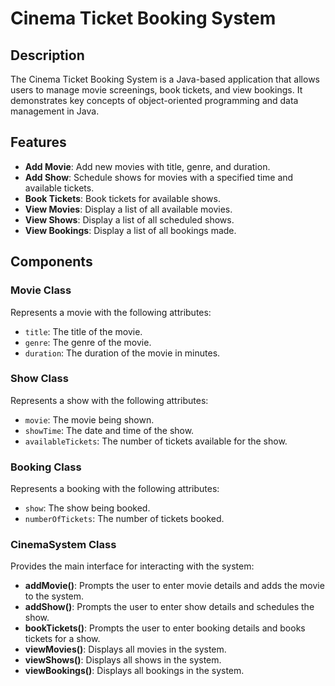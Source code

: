 # Cinema Ticket Booking System

## Description
The Cinema Ticket Booking System is a Java-based application that allows users to manage movie screenings, book tickets, and view bookings. It demonstrates key concepts of object-oriented programming and data management in Java.

## Features
- **Add Movie**: Add new movies with title, genre, and duration.
- **Add Show**: Schedule shows for movies with a specified time and available tickets.
- **Book Tickets**: Book tickets for available shows.
- **View Movies**: Display a list of all available movies.
- **View Shows**: Display a list of all scheduled shows.
- **View Bookings**: Display a list of all bookings made.

## Components
### Movie Class
Represents a movie with the following attributes:
- `title`: The title of the movie.
- `genre`: The genre of the movie.
- `duration`: The duration of the movie in minutes.

### Show Class
Represents a show with the following attributes:
- `movie`: The movie being shown.
- `showTime`: The date and time of the show.
- `availableTickets`: The number of tickets available for the show.

### Booking Class
Represents a booking with the following attributes:
- `show`: The show being booked.
- `numberOfTickets`: The number of tickets booked.

### CinemaSystem Class
Provides the main interface for interacting with the system:
- **addMovie()**: Prompts the user to enter movie details and adds the movie to the system.
- **addShow()**: Prompts the user to enter show details and schedules the show.
- **bookTickets()**: Prompts the user to enter booking details and books tickets for a show.
- **viewMovies()**: Displays all movies in the system.
- **viewShows()**: Displays all shows in the system.
- **viewBookings()**: Displays all bookings in the system.

